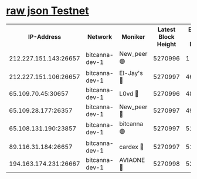 [raw json Testnet](https://rpc-check.bcat.stavr.tech/bcat/rpc-bcat-result.json)
=


<table><tr><th>IP-Address</th><th>Network</th><th>Moniker</th><th>Latest Block Height</th><th>Earliest Block Height</th><th>Catching Up</th><th>Voting Power</th><th>Scan Time</th></tr><tr><td>212.227.151.143:26657</td><td>bitcanna-dev-1</td><td>New_peer 🟢</td><td>5270996</td><td>1</td><td>False</td><td>0</td><td>2023-11-29T01:50:23.320947414UTC</td></tr><tr><td>212.227.151.106:26657</td><td>bitcanna-dev-1</td><td>El-Jay's 🔴</td><td>5270997</td><td>4670391</td><td>False</td><td>2240570</td><td>2023-11-29T01:50:29.991513506UTC</td></tr><tr><td>65.109.70.45:30657</td><td>bitcanna-dev-1</td><td>L0vd 🔴</td><td>5270996</td><td>4828155</td><td>False</td><td>7920</td><td>2023-11-29T01:50:23.636758171UTC</td></tr><tr><td>65.109.28.177:26357</td><td>bitcanna-dev-1</td><td>New_peer 🔴</td><td>5270997</td><td>4952911</td><td>False</td><td>2237067</td><td>2023-11-29T01:50:30.626088173UTC</td></tr><tr><td>65.108.131.190:23857</td><td>bitcanna-dev-1</td><td>bitcanna 🟢</td><td>5270997</td><td>5170997</td><td>False</td><td>0</td><td>2023-11-29T01:50:30.946222965UTC</td></tr><tr><td>89.116.31.184:26657</td><td>bitcanna-dev-1</td><td>cardex 🔴</td><td>5270997</td><td>5185001</td><td>False</td><td>1</td><td>2023-11-29T01:50:30.289262120UTC</td></tr><tr><td>194.163.174.231:26667</td><td>bitcanna-dev-1</td><td>AVIAONE 🔴</td><td>5270998</td><td>5269261</td><td>False</td><td>1949865</td><td>2023-11-29T01:50:37.429629862UTC</td></tr></table>
